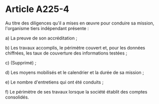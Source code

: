 # Article A225-4

<p>Au titre des diligences qu'il a mises en œuvre pour conduire sa mission, l'organisme tiers indépendant présente :</p><p>a) La preuve de son accréditation ;</p><p>b) Les travaux accomplis, le périmètre couvert et, pour les données chiffrées, les taux de couverture des informations testées ;</p><p>c) (Supprimé) ;</p><p>d) Les moyens mobilisés et le calendrier et la durée de sa mission ;</p><p>e) Le nombre d'entretiens qui ont été conduits ;</p><p>f) Le périmètre de ses travaux lorsque la société établit des comptes consolidés.</p>